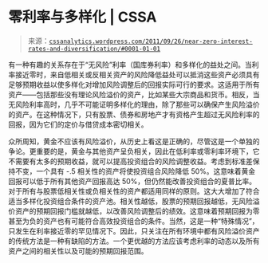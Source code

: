 <!--yml

category: 未分类

date: 2024-05-12 18:07:37

-->

# 零利率与多样化 | CSSA

> 来源：[`cssanalytics.wordpress.com/2011/09/26/near-zero-interest-rates-and-diversification/#0001-01-01`](https://cssanalytics.wordpress.com/2011/09/26/near-zero-interest-rates-and-diversification/#0001-01-01)

有一种有趣的关系存在于“无风险”利率（国库券利率）和多样化的益处之间。当利率接近零时，来自低相关或反相关资产的风险降低益处可以抵消这些资产必须具有足够预期收益以使多样化对增加风险调整后的回报实际可行的要求。这适用于所有资产——包括那些没有理论风险溢价的资产，比如某些大宗商品和货币。相反，当无风险利率高时，几乎不可能证明多样化的理由，除了那些可以确保产生风险溢价的资产。在这种情况下，只有股票、债券和房地产才有资格产生超过无风险利率的回报，因为它们的定价与借贷成本密切相关。

众所周知，黄金不应该有风险溢价，从历史上看这是正确的，尽管这是一个单独的争论。更重要的是，黄金与其他资产呈负相关，因此在低利率或零利率环境下，它不需要有太多的预期收益，就可以提高投资组合的风险调整收益。考虑到标准差保持不变，一个具有 -.5 相关性的资产将使投资组合风险降低 50%。这意味着黄金回报可以低于所有其他资产回报高达 50%，但仍然能改善投资组合的夏普比率。对于所有与股票低相关性或负相关性的资产都适用同样的原则。这大大增加了符合适当多样化投资组合条件的资产池。相关性越低，股票的预期回报越低，无风险溢价资产的预期回报门槛就越低，以改善风险调整后的绩效。这意味着预期回报为零甚至为负的资产也有可能符合高效投资组合的条件。当然，这是一种“特殊情况”，只发生在利率接近零的罕见情况下。因此，只关注在所有环境中都有风险溢价资产的传统方法是一种有缺陷的方法。一个更优越的方法应该考虑利率的动态以及所有资产之间的相关性以及可能的预期回报范围。
